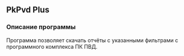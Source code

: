## PkPvd Plus
### Описание программы
Программа позволяет скачать отчёты с указанными фильтрами с программного комплекса ПК ПВД.
